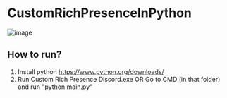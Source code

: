 # CustomRichPresenceInPython

![image](https://github.com/McKpol/CustomRichPresenceInPython/assets/104125769/b4679fd8-688b-4e8a-87ed-61248e100c08)

## How to run?
1. Install python https://www.python.org/downloads/
2. Run Custom Rich Presence Discord.exe OR Go to CMD (in that folder) and run "python main.py"
